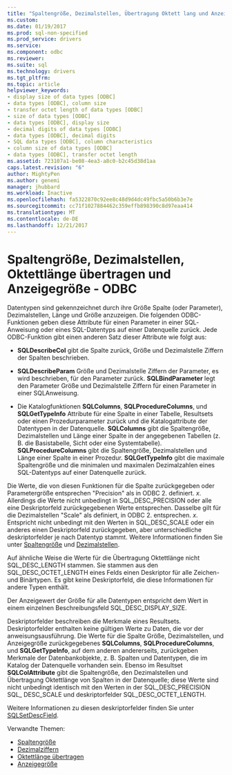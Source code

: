```yaml
---
title: "Spaltengröße, Dezimalstellen, Übertragung Oktett lang und Anzeigegröße | Microsoft Docs"
ms.custom: 
ms.date: 01/19/2017
ms.prod: sql-non-specified
ms.prod_service: drivers
ms.service: 
ms.component: odbc
ms.reviewer: 
ms.suite: sql
ms.technology: drivers
ms.tgt_pltfrm: 
ms.topic: article
helpviewer_keywords:
- display size of data types [ODBC]
- data types [ODBC], column size
- transfer octet length of data types [ODBC]
- size of data types [ODBC]
- data types [ODBC], display size
- decimal digits of data types [ODBC]
- data types [ODBC], decimal digits
- SQL data types [ODBC], column characteristics
- column size of data types [ODBC]
- data types [ODBC], transfer octet length
ms.assetid: 723107a1-be08-4ea3-a8c0-b2c45d38d1aa
caps.latest.revision: "6"
author: MightyPen
ms.author: genemi
manager: jhubbard
ms.workload: Inactive
ms.openlocfilehash: fa5322870c92ee8c48d9d4dc49fbc5a50b6b3e7e
ms.sourcegitcommit: cc71f1027884462c359effb898390c8d97eaa414
ms.translationtype: MT
ms.contentlocale: de-DE
ms.lasthandoff: 12/21/2017
---
```

# <a name="column-size-decimal-digits-transfer-octet-length-and-display-size---odbc"></a>Spaltengröße, Dezimalstellen, Oktettlänge übertragen und Anzeigegröße - ODBC
Datentypen sind gekennzeichnet durch ihre Größe Spalte (oder Parameter), Dezimalstellen, Länge und Größe anzuzeigen. Die folgenden ODBC-Funktionen geben diese Attribute für einen Parameter in einer SQL­Anweisung oder eines SQL-Datentyps auf einer Datenquelle zurück. Jede ODBC-Funktion gibt einen anderen Satz dieser Attribute wie folgt aus:  
  
-   **SQLDescribeCol** gibt die Spalte zurück, Größe und Dezimalstelle Ziffern der Spalten beschrieben.  
  
-   **SQLDescribeParam** Größe und Dezimalstelle Ziffern der Parameter, es wird beschrieben, für den Parameter zurück. **SQLBindParameter** legt den Parameter Größe und Dezimalstelle Ziffern für einen Parameter in einer SQL­Anweisung.  
  
-   Die Katalogfunktionen **SQLColumns**, **SQLProcedureColumns**, und **SQLGetTypeInfo** Attribute für eine Spalte in einer Tabelle, Resultsets oder einen Prozedurparameter zurück und die Katalogattribute der Datentypen in der Datenquelle. **SQLColumns** gibt die Spaltengröße, Dezimalstellen und Länge einer Spalte in der angegebenen Tabellen (z. B. die Basistabelle, Sicht oder eine Systemtabelle). **SQLProcedureColumns** gibt die Spaltengröße, Dezimalstellen und Länge einer Spalte in einer Prozedur. **SQLGetTypeInfo** gibt die maximale Spaltengröße und die minimalen und maximalen Dezimalzahlen eines SQL-Datentyps auf einer Datenquelle zurück.  
  
 Die Werte, die von diesen Funktionen für die Spalte zurückgegeben oder Parametergröße entsprechen "Precision" als in ODBC 2. definiert. *x*. Allerdings die Werte nicht unbedingt in SQL_DESC_PRECISION oder alle eine Deskriptorfeld zurückgegebenen Werte entsprechen. Dasselbe gilt für die Dezimalstellen "Scale" als definiert, in ODBC 2. entsprechen. *x*. Entspricht nicht unbedingt mit den Werten in SQL_DESC_SCALE oder ein anderes einen Deskriptorfeld zurückgegeben, aber unterschiedliche deskriptorfelder je nach Datentyp stammt. Weitere Informationen finden Sie unter [Spaltengröße](../../../odbc/reference/appendixes/column-size.md) und [Dezimalstellen](../../../odbc/reference/appendixes/decimal-digits.md).  
  
 Auf ähnliche Weise die Werte für die Übertragung Oktettlänge nicht SQL_DESC_LENGTH stammen. Sie stammen aus den SQL_DESC_OCTET_LENGTH eines Felds einen Deskriptor für alle Zeichen- und Binärtypen. Es gibt keine Deskriptorfeld, die diese Informationen für andere Typen enthält.  
  
 Der Anzeigewert der Größe für alle Datentypen entspricht dem Wert in einem einzelnen Beschreibungsfeld SQL_DESC_DISPLAY_SIZE.  
  
 Deskriptorfelder beschreiben die Merkmale eines Resultsets. Deskriptorfelder enthalten keine gültigen Werte zu Daten, die vor der anweisungsausführung. Die Werte für die Spalte Größe, Dezimalstellen, und Anzeigegröße zurückgegebenes **SQLColumns**, **SQLProcedureColumns**, und **SQLGetTypeInfo**, auf dem anderen andererseits, zurückgeben Merkmale der Datenbankobjekte, z. B. Spalten und Datentypen, die im Katalog der Datenquelle vorhanden sein. Ebenso im Resultset **SQLColAttribute** gibt die Spaltengröße, den Dezimalstellen und Übertragung Oktettlänge von Spalten in der Datenquelle; diese Werte sind nicht unbedingt identisch mit den Werten in der SQL_DESC_PRECISION SQL_ DESC_SCALE und deskriptorfelder SQL_DESC_OCTET_LENGTH.  
  
 Weitere Informationen zu diesen deskriptorfelder finden Sie unter [SQLSetDescField](../../../odbc/reference/syntax/sqlsetdescfield-function.md).  
  
 Verwandte Themen:  
  
-   [Spaltengröße](../../../odbc/reference/appendixes/column-size.md)  
-   [Dezimalziffern](../../../odbc/reference/appendixes/decimal-digits.md)  
-   [Oktettlänge übertragen](../../../odbc/reference/appendixes/transfer-octet-length.md)  
-   [Anzeigegröße](../../../odbc/reference/appendixes/display-size.md)
